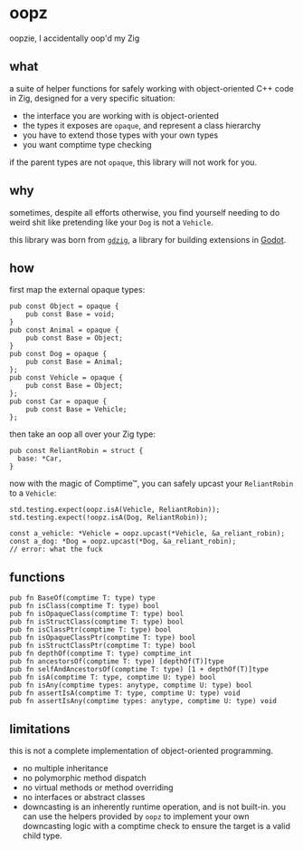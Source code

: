# oopz

oopzie, I accidentally oop'd my Zig

## what

a suite of helper functions for safely working with object-oriented C++ code in
Zig, designed for a very specific situation:

- the interface you are working with is object-oriented
- the types it exposes are `opaque`, and represent a class hierarchy
- you have to extend those types with your own types
- you want comptime type checking

if the parent types are not `opaque`, this library will not work for you.

## why

sometimes, despite all efforts otherwise, you find yourself needing to do weird
shit like pretending like your `Dog` is not a `Vehicle`.

this library was born from [`gdzig`](https://github.com/gdzig/gdzig), a library
for building extensions in [Godot](https://godotengine.org/).

## how

first map the external opaque types:

```zig
pub const Object = opaque {
    pub const Base = void;
}
pub const Animal = opaque {
    pub const Base = Object;
}
pub const Dog = opaque {
    pub const Base = Animal;
};
pub const Vehicle = opaque {
    pub const Base = Object;
};
pub const Car = opaque {
    pub const Base = Vehicle;
};
```

then take an oop all over your Zig type:

```zig
pub const ReliantRobin = struct {
  base: *Car,
}
```

now with the magic of Comptime™, you can safely upcast your `ReliantRobin` to a `Vehicle`:

```zig
std.testing.expect(oopz.isA(Vehicle, ReliantRobin));
std.testing.expect(!oopz.isA(Dog, ReliantRobin));

const a_vehicle: *Vehicle = oopz.upcast(*Vehicle, &a_reliant_robin);
const a_dog: *Dog = oopz.upcast(*Dog, &a_reliant_robin);
// error: what the fuck
```

## functions

```zig
pub fn BaseOf(comptime T: type) type
pub fn isClass(comptime T: type) bool
pub fn isOpaqueClass(comptime T: type) bool
pub fn isStructClass(comptime T: type) bool
pub fn isClassPtr(comptime T: type) bool
pub fn isOpaqueClassPtr(comptime T: type) bool
pub fn isStructClassPtr(comptime T: type) bool
pub fn depthOf(comptime T: type) comptime_int
pub fn ancestorsOf(comptime T: type) [depthOf(T)]type
pub fn selfAndAncestorsOf(comptime T: type) [1 + depthOf(T)]type
pub fn isA(comptime T: type, comptime U: type) bool
pub fn isAny(comptime types: anytype, comptime U: type) bool
pub fn assertIsA(comptime T: type, comptime U: type) void
pub fn assertIsAny(comptime types: anytype, comptime U: type) void
```

## limitations

this is not a complete implementation of object-oriented programming.

- no multiple inheritance
- no polymorphic method dispatch
- no virtual methods or method overriding
- no interfaces or abstract classes
- downcasting is an inherently runtime operation, and is not built-in. you can
  use the helpers provided by `oopz` to implement your own downcasting logic
  with a comptime check to ensure the target is a valid child type.
